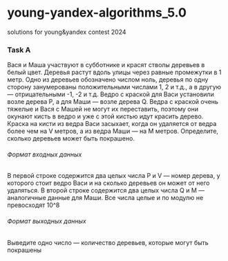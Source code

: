 # young-yandex-algorithms_5.0
solutions for young&amp;yandex contest 2024

### Task A
Вася и Маша участвуют в субботнике и красят стволы деревьев в белый цвет. Деревья растут
вдоль улицы через равные промежутки в 1 метр. Одно из деревьев обозначено числом ноль, деревья
по одну сторону занумерованы положительными числами 1, 2 и т.д., а в другую — отрицательными
-1, -2 и т.д.
Ведро с краской для Васи установили возле дерева P, а для Маши — возле дерева Q. Ведра
с краской очень тяжелые и Вася с Машей не могут их переставить, поэтому они окунают кисть в
ведро и уже с этой кистью идут красить дерево. Краска на кисти из ведра Васи засыхает, когда он
удаляется от ведра более чем на V метров, а из ведра Маши — на M метров. Определите, сколько
деревьев может быть покрашено.
###### Формат входных данных
В первой строке содержится два целых числа P и V — номер дерева, у которого стоит ведро
Васи и на сколько деревьев он может от него удаляться.
В второй строке содержится два целых числа Q и M — аналогичные данные для Маши.
Все числа целые и по модулю не превосходят 10^8
###### Формат выходных данных
Выведите одно число — количество деревьев, которые могут быть покрашены
